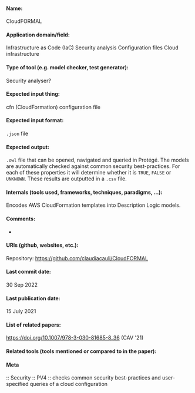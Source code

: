 #### Name:
CloudFORMAL

#### Application domain/field:
Infrastructure as Code (IaC)
Security analysis
Configuration files
Cloud infrastructure

#### Type of tool (e.g. model checker, test generator):
Security analyser?

#### Expected input thing:
cfn (CloudFormation) configuration file

#### Expected input format:
`.json` file

#### Expected output:
`.owl` file that can be opened, navigated and queried in Protégé.
The models are automatically checked against common security best-practices. For each of these properties it will determine whether it is `TRUE`, `FALSE` or `UNKNOWN`. These results are outputted in a `.csv` file.

#### Internals (tools used, frameworks, techniques, paradigms, ...):
Encodes AWS CloudFormation templates into Description Logic models.

#### Comments:
-

#### URIs (github, websites, etc.):
Repository: https://github.com/claudiacauli/CloudFORMAL

#### Last commit date:
30 Sep 2022

#### Last publication date:
15 July 2021

#### List of related papers:
https://doi.org/10.1007/978-3-030-81685-8_36 (CAV '21)

#### Related tools (tools mentioned or compared to in the paper):

#### Meta
:: Security
:: PV4 :: checks common security best-practices and user-specified queries of a cloud configuration